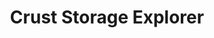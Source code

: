 ---
id: crustStorageExplorer
title: Crust Storage Explorer
sidebar_label: Crust Storage Explorer
---